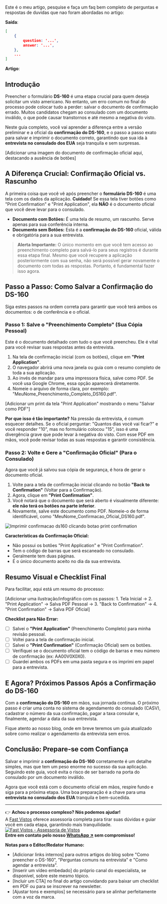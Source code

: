 Este é o meu artigo, pesquise e faça um faq bem completo de perguntas e respostas de duvidas que nao foram abordadas no artigo:

**Saída**:

```json
[
    {
        question: '...',
        answer: '...',
    },
    ...
]
```

**Artigo**:

<!--
**Meta Descrição:** Aprenda o passo a passo correto para salvar e imprimir a confirmação do DS-160. Evite erros comuns e garanta que seu formulário esteja válido para a entrevista no consulado dos EUA.

**URL Sugerida:** `www.seublog.com/ds-160-salvar-imprimir-confirmacao`

**youtube vídeo**: https://www.youtube.com/watch?v=CpJs8Vb8hrA
-->

<!--# Como Salvar e Imprimir a Confirmação do DS-160 Corretamente-->

## Introdução

Preencher o formulário **DS-160** é uma etapa crucial para quem deseja solicitar um visto americano. No entanto, um erro comum no final do processo pode colocar tudo a perder: salvar o documento de confirmação errado. Muitos candidatos chegam ao consulado com um documento inválido, o que pode causar transtornos e até mesmo a negativa do visto.

Neste guia completo, você vai aprender a diferença entre a versão preliminar e a oficial da **confirmação do DS-160**, e o passo a passo exato para salvar e imprimir o documento correto, garantindo que sua ida à **entrevista no consulado dos EUA** seja tranquila e sem surpresas.

[Adicionar uma imagem do documento de confirmação oficial aqui, destacando a ausência de botões]

## A Diferença Crucial: Confirmação Oficial vs. Rascunho

A primeira coisa que você vê após preencher o **formulário DS-160** é uma tela com os dados da aplicação. **Cuidado!** Se essa tela tiver botões como "Print Confirmation" e "Print Application", ela **NÃO** é o documento oficial que você deve levar para o consulado.

*   **Documento com Botões:** É uma tela de resumo, um rascunho. Serve apenas para sua conferência interna.
*   **Documento sem Botões:** Esta é a **confirmação do DS-160** oficial, válida e obrigatória para a sua entrevista.

> **Alerta Importante:** O único momento em que você tem acesso ao preenchimento completo para salvá-lo para seus registros é durante essa etapa final. Mesmo que você recupere a aplicação posteriormente com sua senha, não será possível gerar novamente o documento com todas as respostas. Portanto, é fundamental fazer isso agora.

## Passo a Passo: Como Salvar a Confirmação do DS-160

Siga estes passos na ordem correta para garantir que você terá ambos os documentos: o de conferência e o oficial.

### Passo 1: Salve o "Preenchimento Completo" (Sua Cópia Pessoal)

Este é o documento detalhado com tudo o que você preencheu. Ele é vital para você revisar suas respostas antes da entrevista.

1.  Na tela de confirmação inicial (com os botões), clique em **"Print Application"**.
2.  O navegador abrirá uma nova janela ou guia com o resumo completo de toda a sua aplicação.
3.  Ao invés de mandar para uma impressora física, salve como PDF. Se você usa Google Chrome, essa opção aparecerá diretamente.
4.  Nomeie o arquivo de forma clara, por exemplo: "MeuNome_Preenchimento_Completo_DS160.pdf".

[Adicionar um print da tela "Print Application" mostrando o menu "Salvar como PDF"]

**Por que isso é tão importante?** Na pressão da entrevista, é comum esquecer detalhes. Se o oficial perguntar: "Quantos dias você vai ficar?" e você responder "10", mas no formulário colocou "15", isso é uma divergência grave que pode levar à negativa do visto. Com esse PDF em mãos, você pode revisar todas as suas respostas e garantir consistência.

### Passo 2: Volte e Gere a "Confirmação Oficial" (Para o Consulado)

Agora que você já salvou sua cópia de segurança, é hora de gerar o documento oficial.

1.  Volte para a tela de confirmação inicial clicando no botão **"Back to Confirmation"** (Voltar para a Confirmação).
2.  Agora, clique em **"Print Confirmation"**.
3.  Você notará que o documento que será aberto é visualmente diferente: **ele não terá os botões na parte inferior**.
4.  Novamente, salve este documento como PDF. Nomeie-o de forma identificável, como "MeuNome_Confirmacao_Oficial_DS160.pdf".

![Imprimir confirmacao ds160 clicando botao print confirmation](https://fastvistos.com.br/assets/images/blog/fastvistos__imprimir-confirmacao-ds160-clicando-botao-print-confirmation.webp)

**Características da Confirmação Oficial:**
*   Não possui os botões "Print Application" e "Print Confirmation".
*   Tem o código de barras que será escaneado no consulado.
*   Geralmente tem duas páginas.
*   É o único documento aceito no dia da sua entrevista.

## Resumo Visual e Checklist Final

Para facilitar, aqui está um resumo do processo:

[Adicionar uma ilustração/infográfico com os passos: 1. Tela Inicial -> 2. "Print Application" -> Salva PDF Pessoal -> 3. "Back to Confirmation" -> 4. "Print Confirmation" -> Salva PDF Oficial]

**Checklist para Não Errar:**

*   [ ] Salvei o **"Print Application"** (Preenchimento Completo) para minha revisão pessoal.
*   [ ] Voltei para a tela de confirmação inicial.
*   [ ] Salvei o **"Print Confirmation"** (Confirmação Oficial) sem os botões.
*   [ ] Verifiquei se o documento oficial tem o código de barras e meu número de confirmação (ex: AA00V0X0X0).
*   [ ] Guardei ambos os PDFs em uma pasta segura e os imprimi em papel para a entrevista.

## E Agora? Próximos Passos Após a Confirmação do DS-160

Com a **confirmação do DS-160** em mãos, sua jornada continua. O próximo passo é criar uma conta no sistema de agendamento do consulado (CASV), cadastrar o número da sua confirmação, pagar a taxa consular e, finalmente, agendar a data da sua entrevista.

Fique atento ao nosso blog, onde em breve teremos um guia atualizado sobre como realizar o agendamento da entrevista sem erros.

## Conclusão: Prepare-se com Confiança

Salvar e imprimir a **confirmação do DS-160** corretamente é um detalhe simples, mas que tem um peso enorme no sucesso da sua aplicação. Seguindo este guia, você evita o risco de ser barrado na porta do consulado por um documento inválido.

Agora que você está com o documento oficial em mãos, respire fundo e siga para a próxima etapa. Uma boa preparação é a chave para uma **entrevista no consulado dos EUA** tranquila e bem-sucedida.

<!--<RelatedArticle>
<id>26cc167e2ce349789d8ff0e7c2127ba9</id>
<text>Leia nosso outro artigo sobre [**Dicas Valiosas**](<<ARTICLE-URL>>) para Aumentar suas Chances de **Aprovação do Visto Americano**.</text>
</RelatedArticle>
-->

---

👉 **Achou o processo complexo? Nós podemos ajudar!**  
A [Fast Vistos](https://fastvistos.com.br/) oferece assessoria completa para tirar suas dúvidas e guiar você em cada etapa, garantindo mais tranquilidade.  
[![Fast Vistos - Assessoria de Vistos](https://fastvistos.com.br/assets/images/blog/fastvistos__fastvistos-assessoria-de-vistos-com-sede-em-campinas.webp)](https://fastvistos.com.br/)  
**Entre em contato pelo nosso <a href="https://wa.me/551920422785" target="_blank">WhatsApp ↗</a> sem compromisso!**


**Notas para o Editor/Redator Humano:**

*   [Adicionar links internos] para outros artigos do blog sobre "Como preencher o DS-160", "Perguntas comuns na entrevista" e "Como agendar a entrevista".
*   [Inserir um vídeo embedado] do próprio canal do especialista, se disponível, sobre este mesmo tópico.
*   [Incluir um CTA] no final do artigo convidando para baixar um checklist em PDF ou para se inscrever na newsletter.
*   [Ajustar tons e exemplos] se necessário para se alinhar perfeitamente com a voz da marca.

